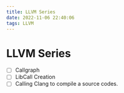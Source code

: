 ```yaml
---
title: LLVM Series
date: 2022-11-06 22:40:06
tags: LLVM
---
```


# LLVM Series

- [ ] Callgraph
- [ ] LibCall Creation
- [ ] Calling Clang to compile a source codes.
